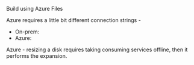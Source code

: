 Build using Azure Files

Azure requires a little bit different connection strings - 
* On-prem: 
* Azure: 

Azure - resizing a disk requires taking consuming services offline, then it performs the expansion.
